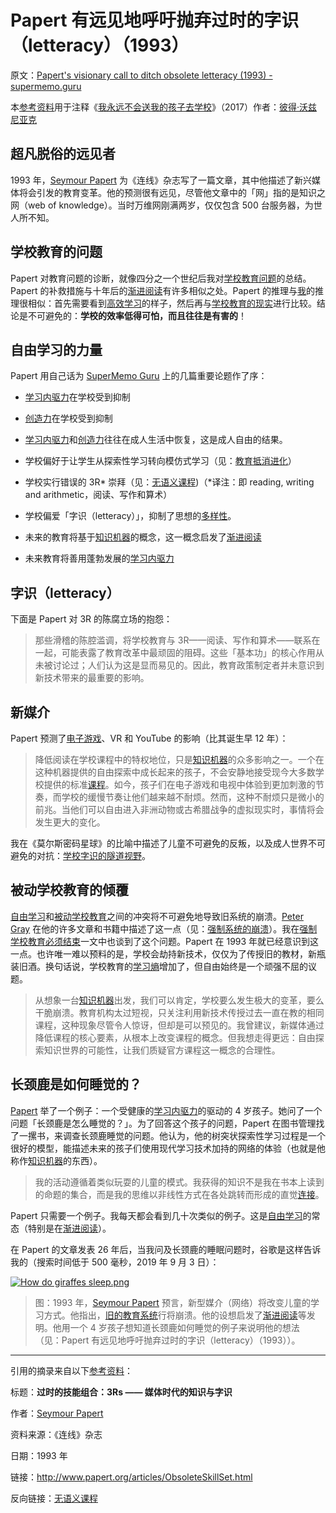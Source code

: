 # Papert 有远见地呼吁抛弃过时的字识（letteracy）（1993）

原文：[Papert's visionary call to ditch obsolete letteracy (1993) - supermemo.guru](https://supermemo.guru/wiki/Papert's_visionary_call_to_ditch_obsolete_letteracy_(1993))

本[参考资料](https://supermemo.guru/wiki/References)用于注释《[我永远不会送我的孩子去学校](https://supermemo.guru/wiki/Problem_of_Schooling)》（2017）作者：[彼得·沃兹尼亚克](https://supermemo.guru/wiki/Piotr_Wozniak)

## 超凡脱俗的远见者

1993 年，[Seymour Papert](https://supermemo.guru/wiki/Seymour_Papert) 为《连线》杂志写了一篇文章，其中他描述了新兴媒体将会引发的教育变革。他的预测很有远见，尽管他文章中的「网」指的是知识之网（web of knowledge）。当时万维网刚满两岁，仅仅包含 500 台服务器，为世人所不知。

## 学校教育的问题

Papert 对教育问题的诊断，就像四分之一个世纪后我对[学校教育问题](https://supermemo.guru/wiki/Problem_of_schooling)的总结。Papert 的补救措施与十年后的[渐进阅读](https://supermemo.guru/wiki/Incremental_reading)有许多相似之处。Papert 的推理与[我](https://supermemo.guru/wiki/Piotr_Wozniak)的推理很相似：首先需要看到[高效学习](https://supermemo.guru/wiki/Free_learning)的样子，然后再与[学校教育的现实](https://supermemo.guru/wiki/Prussian_Education_System)进行比较。结论是不可避免的：**学校的效率低得可怕，而且往往是有害的**！

## 自由学习的力量

Papert 用自己话为 [SuperMemo Guru](https://supermemo.guru/wiki/SuperMemo_Guru) 上的几篇重要论题作了序：

- [学习内驱力](https://supermemo.guru/wiki/Learn_drive)在学校受到抑制

- [创造力](https://supermemo.guru/wiki/Creativity)在学校受到抑制

- [学习内驱力](https://supermemo.guru/wiki/Learn_drive)和[创造力](https://supermemo.guru/wiki/Creativity)往往在成人生活中恢复，这是成人自由的结果。

- 学校偏好于让学生从探索性学习转向模仿式学习（见：[教育抵消进化](https://supermemo.guru/wiki/Education_counteracts_evolution)）

- 学校实行错误的 3R\* 崇拜（见：[无语义课程](https://supermemo.guru/wiki/Asemantic_curriculum))（\*译注：即 reading, writing and arithmetic，阅读、写作和算术）

- 学校偏爱「字识（letteracy）」，抑制了思想的[多样性](https://supermemo.guru/wiki/Diversity)。

- 未来的教育将基于[知识机器](https://supermemo.guru/wiki/Knowledge_Machine)的概念，这一概念启发了[渐进阅读](https://supermemo.guru/wiki/Incremental_reading)

- 未来教育将善用蓬勃发展的[学习内驱力](https://supermemo.guru/wiki/Learn_drive)

## 字识（letteracy）

下面是 Papert 对 3R 的陈腐立场的抱怨：

> 那些滑稽的陈腔滥调，将学校教育与 3R——阅读、写作和算术——联系在一起，可能表露了教育改革中最顽固的阻碍。这些「基本功」的核心作用从未被讨论过；人们认为这是显而易见的。因此，教育政策制定者并未意识到新技术带来的最重要的影响。

## 新媒介

Papert 预测了[电子游戏](https://supermemo.guru/wiki/Videogames)、VR 和 YouTube 的影响（比其诞生早 12 年）：

> 降低阅读在学校课程中的特权地位，只是[知识机器](https://supermemo.guru/wiki/Knowledge_Machine)的众多影响之一。一个在这种机器提供的自由探索中成长起来的孩子，不会安静地接受现今大多数学校提供的标准[课程](https://supermemo.guru/wiki/Curriculum)。如今，孩子们在电子游戏和电视中体验到更加刺激的节奏，而学校的缓慢节奏让他们越来越不耐烦。然而，这种不耐烦只是微小的前兆。当他们可以自由进入非洲动物或古希腊战争的虚拟现实时，事情将会发生更大的变化。

我在《莫尔斯密码星球》的比喻中描述了儿童不可避免的反叛，以及成人世界不可避免的对抗：[学校字识的隧道视野](https://supermemo.guru/wiki/Tunnel_vision_of_school_letteracy)。

## 被动学校教育的倾覆

[自由学习](https://supermemo.guru/wiki/Free_learning)和[被动学校教育](https://supermemo.guru/wiki/Passive_schooling)之间的冲突将不可避免地导致旧系统的崩溃。[Peter Gray](https://supermemo.guru/wiki/Peter_Gray) 在他的许多文章和书籍中描述了这一点（见：[强制系统的崩溃](https://supermemo.guru/wiki/Gray:_Coercive_school_system_will_collapse_soon)）。我在[强制学校教育必须结束](https://supermemo.guru/wiki/Compulsory_schooling_must_end)一文中也谈到了这个问题。Papert 在 1993 年就已经意识到这一点。也许唯一难以预料的是，学校会劫持新技术，仅仅为了传授旧的教材，新瓶装旧酒。换句话说，学校教育的[学习熵](https://supermemo.guru/wiki/Learntropy)增加了，但自由始终是一个顽强不屈的议题。

> 从想象一台[知识机器](https://supermemo.guru/wiki/Knowledge_Machine)出发，我们可以肯定，学校要么发生极大的变革，要么干脆崩溃。教育机构太过短视，只关注利用新技术传授过去一直在教的相同课程，这种现象尽管令人惊讶，但却是可以预见的。我曾建议，新媒体通过降低课程的核心要素，从根本上改变课程的概念。但我想走得更远：自由探索知识世界的可能性，让我们质疑官方课程这一概念的合理性。

## 长颈鹿是如何睡觉的？

[Papert](https://supermemo.guru/wiki/Papert) 举了一个例子：一个受健康的[学习内驱力](https://supermemo.guru/wiki/Learn_drive)的驱动的  4 岁孩子。她问了一个问题「长颈鹿是怎么睡觉的？」。为了回答这个孩子的问题，Papert 在图书管理找了一摞书，来调查长颈鹿睡觉的问题。他认为，他的树突状探索性学习过程是一个很好的模型，能描述未来的孩子们使用现代学习技术加持的网络的体验（也就是他称作[知识机器](https://supermemo.guru/wiki/Knowledge_Machine)的东西）。

> 我的活动遵循着类似玩耍的儿童的模式。我获得的知识不是我在书本上读到的命题的集合，而是我的思维以非线性方式在各处跳转而形成的直觉[连接](https://supermemo.guru/wiki/Semantic_framework)。

Papert 只需要一个例子。我每天都会看到几十次类似的例子。这是[自由学习](https://supermemo.guru/wiki/Free_learning)的常态（特别是在[渐进阅读](https://supermemo.guru/wiki/Incremental_reading)）。

在 Papert 的文章发表 26 年后，当我问及长颈鹿的睡眠问题时，谷歌是这样告诉我的（搜索时间低于 500 毫秒，2019 年 9 月 3 日）：

[![How do giraffes sleep.png](https://supermemo.guru/images/thumb/9/9f/How_do_giraffes_sleep.png/600px-How_do_giraffes_sleep.png)](https://supermemo.guru/wiki/File:How_do_giraffes_sleep.png)

> 图：1993 年，[Seymour Papert](https://supermemo.guru/wiki/Seymour_Papert) 预言，新型媒介（网络）将改变儿童的学习方式。他指出，[旧的教育系统](https://supermemo.guru/wiki/Prussian_education_system)行将崩溃。他的设想启发了[渐进阅读](https://supermemo.guru/wiki/Incremental_reading)等发明。他用一个 4 岁孩子想知道长颈鹿如何睡觉的例子来说明他的想法（见：Papert 有远见地呼吁抛弃过时的字识（letteracy）（1993））。

------

引用的摘录来自以下[参考资料](https://supermemo.guru/wiki/References)：

标题：**过时的技能组合：3Rs —— 媒体时代的知识与字识**

作者：[Seymour Papert](https://supermemo.guru/wiki/Seymour_Papert)

资料来源：《连线》杂志

日期：1993 年

链接：http://www.papert.org/articles/ObsoleteSkillSet.html

反向链接：[无语义课程](https://supermemo.guru/wiki/Asemantic_curriculum)